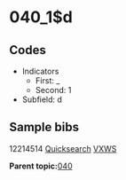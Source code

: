# 040\_1$d

## Codes

-   Indicators
    -   First: \_
    -   Second: 1
-   Subfield: d

## Sample bibs

12214514 [Quicksearch](https://search.library.yale.edu/catalog/12214514) [VXWS](http://prodorbis.library.yale.edu:7014/vxws/GetHoldingsService?bibId=12214514)

**Parent topic:**[040](../../tags/040/040.md)

